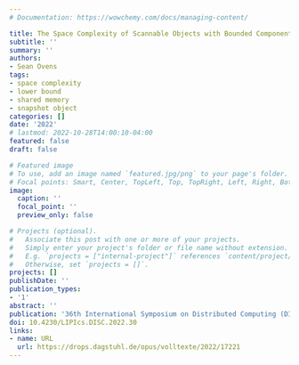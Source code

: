 ```yaml
---
# Documentation: https://wowchemy.com/docs/managing-content/

title: The Space Complexity of Scannable Objects with Bounded Components
subtitle: ''
summary: ''
authors:
- Sean Ovens
tags:
- space complexity
- lower bound
- shared memory
- snapshot object
categories: []
date: '2022'
# lastmod: 2022-10-28T14:00:10-04:00
featured: false
draft: false

# Featured image
# To use, add an image named `featured.jpg/png` to your page's folder.
# Focal points: Smart, Center, TopLeft, Top, TopRight, Left, Right, BottomLeft, Bottom, BottomRight.
image:
  caption: ''
  focal_point: ''
  preview_only: false

# Projects (optional).
#   Associate this post with one or more of your projects.
#   Simply enter your project's folder or file name without extension.
#   E.g. `projects = ["internal-project"]` references `content/project/deep-learning/index.md`.
#   Otherwise, set `projects = []`.
projects: []
publishDate: ''
publication_types:
- '1'
abstract: ''
publication: '36th International Symposium on Distributed Computing (DISC 2022)'
doi: 10.4230/LIPIcs.DISC.2022.30
links:
- name: URL
  url: https://drops.dagstuhl.de/opus/volltexte/2022/17221
---
```

